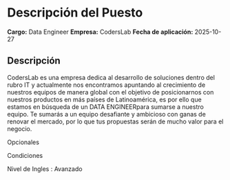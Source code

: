 # Descripción del Puesto

**Cargo:** Data Engineer
**Empresa:** CodersLab
**Fecha de aplicación:** 2025-10-27

## Descripción


CodersLab es una empresa dedica al desarrollo de soluciones dentro del rubro IT y actualmente nos encontramos apuntando al crecimiento de nuestros equipos de manera global con el objetivo de posicionarnos con nuestros productos en más países de Latinoamérica, es por ello que estamos en búsqueda de un DATA ENGINEERpara sumarse a nuestro equipo.
Te sumarás a un equipo desafiante y ambicioso con ganas de renovar el mercado, por lo que tus propuestas serán de mucho valor para el negocio.




 Opcionales

 Condiciones

Nivel de Ingles : Avanzado

